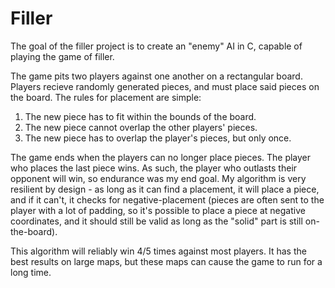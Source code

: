 # Filler

The goal of the filler project is to create an "enemy" AI in C, capable of playing the game of filler.

The game pits two players against one another on a rectangular board. Players recieve randomly generated pieces, and must place said pieces on the board.
The rules for placement are simple:
1) The new piece has to fit within the bounds of the board.
2) The new piece cannot overlap the other players' pieces.
3) The new piece has to overlap the player's pieces, but only once.

The game ends when the players can no longer place pieces. The player who places the last piece wins. As such, the player who outlasts their opponent will win, so endurance was my end goal.
My algorithm is very resilient by design - as long as it can find a placement, it will place a piece, and if it can't, it checks for negative-placement (pieces are often sent to the player with a lot of padding, 
so it's possible to place a piece at negative coordinates, and it should still be valid as long as the "solid" part is still on-the-board).

This algorithm will reliably win 4/5 times against most players. It has the best results on large maps, but these maps can cause the game to run for a long time.
